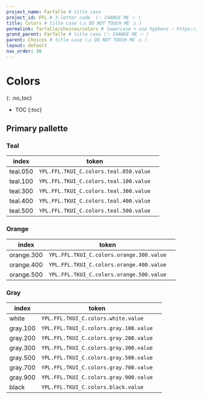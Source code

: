```yaml
---
project_name: Farfalle # title case
project_id: FFL # 3-letter code  (✨ CHANGE ME ✨ )
title: Colors # title case (⚠️ DO NOT TOUCH ME ⚠️ )
permalink: farfalle/choices/colors # lowercase + use hyphens › https://tinyurl.com/27kmc4rb (✨ CHANGE ME ✨ )
grand_parent: Farfalle # title case (✨ CHANGE ME ✨ )
parent: Choices # title case (⚠️ DO NOT TOUCH ME ⚠️ )
layout: default
nav_order: 30
---
```


# Colors
{: .no_toc}

- TOC
{:toc}

## Primary pallette

### Teal

<section>
  <table class="color-pallette-table" id="teal">
    <thead>
      <tr>
        <th id="unit">index</th>
        <th id="token">token</th>
        <th id="color"></th>
      </tr>
    </thead>
    <tbody>
      <tr>
        <td>teal.050</td>
        <td>
          <span data-toolclip='"YPL.FFL.TKUI_C.colors.teal.050.value": "#EBF5F4"'>
            <code>YPL.FFL.TKUI_C.colors.teal.050.value</code>
          </span>
        </td>
        <td>
          <span class="tableColorChip" style="background-color: #EBF5F4;"></span>
        </td>
      </tr>
      <tr>
        <td>teal.100</td>
        <td>
          <span data-toolclip='"YPL.FFL.TKUI_C.colors.teal.100.value": "#DEE7E7"'>
            <code>YPL.FFL.TKUI_C.colors.teal.100.value</code>
          </span>
        </td>
        <td>
          <span class="tableColorChip" style="background-color: #DEE7E7;"></span>
        </td>
      </tr>
      <tr>
        <td>teal.300</td>
        <td>
          <span data-toolclip='"YPL.FFL.TKUI_C.colors.teal.300.value": "#4BB9B3"'>
            <code>YPL.FFL.TKUI_C.colors.teal.300.value</code>
          </span>
        </td>
        <td>
          <span class="tableColorChip" style="background-color: #4BB9B3;"></span>
        </td>
      </tr>
      <tr>
        <td>teal.400</td>
        <td>
          <span data-toolclip='"YPL.FFL.TKUI_C.colors.teal.400.value": "#3A9691"'>
            <code>YPL.FFL.TKUI_C.colors.teal.400.value</code>
          </span>
        </td>
        <td>
          <span class="tableColorChip" style="background-color: #3A9691;"></span>
        </td>
      </tr>
      <tr>
        <td>teal.500</td>
        <td>
          <span data-toolclip='"YPL.FFL.TKUI_C.colors.teal.500.value": "#2C726E"'>
            <code>YPL.FFL.TKUI_C.colors.teal.500.value</code>
          </span>
        </td>
        <td>
          <span class="tableColorChip" style="background-color: #2C726E;"></span>
        </td>
      </tr>
    </tbody>
  </table>
</section>

### Orange

<section>
  <table class="color-pallette-table" id="orange">
    <thead>
      <tr>
        <th id="unit">index</th>
        <th id="token">token</th>
        <th id="color"></th>
      </tr>
    </thead>
    <tbody>
      <tr>
        <td>orange.300</td>
        <td>
          <span data-toolclip='"YPL.FFL.TKUI_C.colors.orange.300.value": "#E77F4B"'>
            <code>YPL.FFL.TKUI_C.colors.orange.300.value</code>
          </span>
        </td>
        <td>
          <span class="tableColorChip" style="background-color: #E77F4B;"></span>
        </td>
      </tr>
      <tr>
        <td>orange.400</td>
        <td>
          <span data-toolclip='"YPL.FFL.TKUI_C.colors.orange.400.value": "#E05F1F"'>
            <code>YPL.FFL.TKUI_C.colors.orange.400.value</code>
          </span>
        </td>
        <td>
          <span class="tableColorChip" style="background-color: #E05F1F;"></span>
        </td>
      </tr>
      <tr>
        <td>orange.500</td>
        <td>
          <span data-toolclip='"YPL.FFL.TKUI_C.colors.orange.500.value": "#B44B18"'>
            <code>YPL.FFL.TKUI_C.colors.orange.500.value</code>
          </span>
        </td>
        <td>
          <span class="tableColorChip" style="background-color: #B44B18;"></span>
        </td>
      </tr>
    </tbody>
  </table>
</section>

### Gray

<section>
  <table class="color-pallette-table" id="gray">
    <thead>
      <tr>
        <th id="unit">index</th>
        <th id="token">token</th>
        <th id="color"></th>
      </tr>
    </thead>
    <tbody>
      <tr>
        <td>white</td>
        <td>
          <span data-toolclip='"YPL.FFL.TKUI_C.colors.white.value": "#FFFFFF"'>
            <code>YPL.FFL.TKUI_C.colors.white.value</code>
          </span>
        </td>
        <td>
          <span class="tableColorChip" style="background-color: #FFF;"></span>
        </td>
      </tr>
      <tr>
        <td>gray.100</td>
        <td>
          <span data-toolclip='"YPL.FFL.TKUI_C.colors.gray.100.value": "#F5F5F5"'>
            <code>YPL.FFL.TKUI_C.colors.gray.100.value</code>
          </span>
        </td>
        <td>
          <span class="tableColorChip" style="background-color: #F5F5F5;"></span>
        </td>
      </tr>
       <tr>
        <td>gray.200</td>
        <td>
          <span data-toolclip='"YPL.FFL.TKUI_C.colors.gray.200.value": "#E3E3E3"'>
            <code>YPL.FFL.TKUI_C.colors.gray.200.value</code>
          </span>
        </td>
        <td>
          <span class="tableColorChip" style="background-color: #E3E3E3;"></span>
        </td>
      </tr>
      <tr>
        <td>gray.300</td>
        <td>
          <span data-toolclip='"YPL.FFL.TKUI_C.colors.gray.300.value": "#BABABA"'>
            <code>YPL.FFL.TKUI_C.colors.gray.300.value</code>
          </span>
        </td>
        <td>
          <span class="tableColorChip" style="background-color: #BABABA;"></span>
        </td>
      </tr>
      <tr>
        <td>gray.500</td>
        <td>
          <span data-toolclip='"YPL.FFL.TKUI_C.colors.gray.500.value": "#707070"'>
            <code>YPL.FFL.TKUI_C.colors.gray.500.value</code>
          </span>
        </td>
        <td>
          <span class="tableColorChip" style="background-color: #707070;"></span>
        </td>
      </tr>
      <tr>
        <td>gray.700</td>
        <td>
          <span data-toolclip='"YPL.FFL.TKUI_C.colors.gray.700.value": "#4A4A4A"'>
            <code>YPL.FFL.TKUI_C.colors.gray.700.value</code>
          </span>
        </td>
        <td>
          <span class="tableColorChip" style="background-color: #4A4A4A;"></span>
        </td>
      </tr>
      <tr>
        <td>gray.900</td>
        <td>
          <span data-toolclip='"YPL.FFL.TKUI_C.colors.gray.900.value": "#242424"'>
            <code>YPL.FFL.TKUI_C.colors.gray.900.value</code>
          </span>
        </td>
        <td>
          <span class="tableColorChip" style="background-color: #242424;"></span>
        </td>
      </tr>
      <tr>
        <td>black</td>
        <td>
          <span data-toolclip='"YPL.FFL.TKUI_C.colors.black.value": "#000000"'>
            <code>YPL.FFL.TKUI_C.colors.black.value</code>
          </span>
        </td>
        <td>
          <span class="tableColorChip" style="background-color: #000;"></span>
        </td>
      </tr>
    </tbody>
  </table>
</section>
